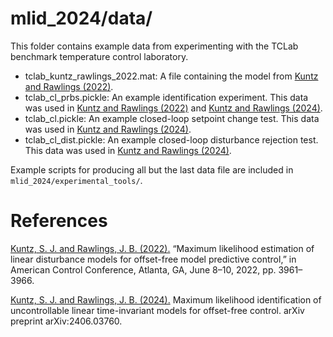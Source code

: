 # mlid_2024/data/
This folder contains example data from experimenting with the TCLab benchmark temperature control laboratory.

- tclab_kuntz_rawlings_2022.mat: A file containing the model from [Kuntz and Rawlings (2022)](https://ieeexplore.ieee.org/abstract/document/9867344).
- tclab_cl_prbs.pickle: An example identification experiment. This data was used in [Kuntz and Rawlings (2022)](https://ieeexplore.ieee.org/abstract/document/9867344) and [Kuntz and Rawlings (2024)](https://arxiv.org/pdf/2406.03760).
- tclab_cl.pickle: An example closed-loop setpoint change test. This data was used in [Kuntz and Rawlings (2024)](https://arxiv.org/pdf/2406.03760).
- tclab_cl_dist.pickle: An example closed-loop disturbance rejection test. This data was used in [Kuntz and Rawlings (2024)](https://arxiv.org/pdf/2406.03760).

Example scripts for producing all but the last data file are included in `mlid_2024/experimental_tools/`.

# References

[Kuntz, S. J. and Rawlings, J. B. (2022).](https://ieeexplore.ieee.org/abstract/document/9867344) “Maximum likelihood estimation of linear disturbance models for offset-free model predictive control,” in American Control Conference, Atlanta, GA, June 8–10, 2022, pp. 3961– 3966.

[Kuntz, S. J. and Rawlings, J. B. (2024).](https://arxiv.org/pdf/2406.03760) Maximum likelihood identification of uncontrollable linear time-invariant models for offset-free control. arXiv preprint arXiv:2406.03760.